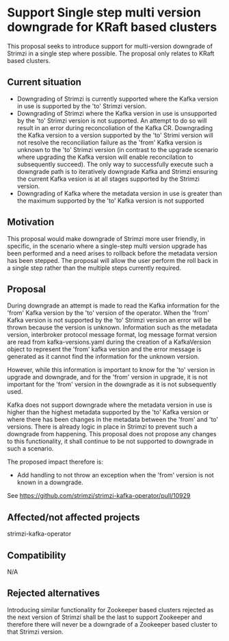 # Support Single step multi version downgrade for KRaft based clusters 

This proposal seeks to introduce support for multi-version downgrade of Strimzi in a single step where possible.
The proposal only relates to KRaft based clusters.

## Current situation

- Downgrading of Strimzi is currently supported where the Kafka version in use is supported by the 'to' Strimzi version. 
- Downgrading of Strimzi where the Kafka version in use is unsupported by the 'to' Strimzi version is not supported. An attempt to do so will result in an error during reconcoliation of the Kafka CR. Downgrading the Kafka version to a version supported by the 'to' Strimi version will not resolve the reconciliation failure as the 'from' Kafka version is unknown to the 'to' Strimzi version (in contrast to the upgrade scenario where upgrading the Kafka version will enable reconcilation to subsequently succeed). The only way to successfully execute such a downgrade path is to iteratively downgrade Kafka and Strimzi ensuring the current Kafka vesion is at all stages supported by the Strimzi version.  
- Downgrading of Kafka where the metadata version in use is greater than the maximum supported by the 'to' Kafka version is not supported

## Motivation

This proposal would make downgrade of Strimzi more user friendly, in specific, in the scenario where a single-step multi version upgrade has been performed and a need arises to rollback before the metadata version has been stepped. The proposal will allow the user perform the roll back in a single step rather than the multiple steps currently required.

## Proposal

During downgrade an attempt is made to read the Kafka information for the 'from' Kafka version by the 'to' version of the operator. When the 'from' Kafka version is not supported by the 'to' Strimzi version an error will be thrown because the version is unknown. Information such as the metadata version, interbroker protocol message format, log message format version are read from kafka-versions.yaml during the creation of a KafkaVersion object to represent the 'from' kafka version and the error message is generated as it cannot find the information for the unknown version.

However, while this information is important to know for the 'to' version in upgrade and downgrade, and for the 'from' version in upgrade, it is not important for the 'from' version in the downgrade as it is not subsequently used.

Kafka does not support downgrade where the metadata version in use is higher than the highest metadata supported by the 'to' Kafka version or where there has been changes in the metadata between the 'from' and 'to' versions. There is already logic in place in Strimzi to prevent such a downgrade from happening. This proposal does not propose any changes to this functionality, it shall continue to be not supported to downgrade in such a scenario. 

The proposed impact therefore is:
- Add handling to not throw an exception when the 'from' version is not known in a downgrade.

See https://github.com/strimzi/strimzi-kafka-operator/pull/10929

## Affected/not affected projects

strimzi-kafka-operator 

## Compatibility

N/A

## Rejected alternatives

Introducing similar functionality for Zookeeper based clusters rejected as the next version of Strimzi shall be the last to support Zookeeper and therefore there will never be a downgrade of a Zookeeper based cluster to that Strimzi version.
